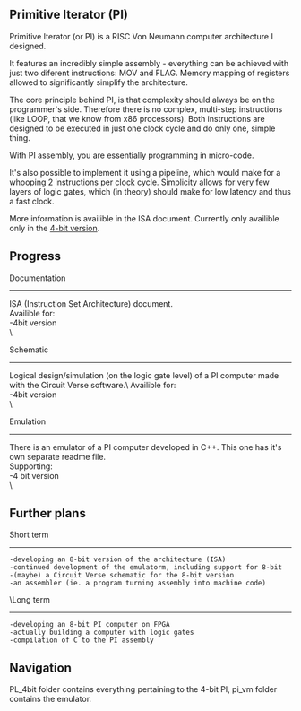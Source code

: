 ## Primitive Iterator (PI)

Primitive Iterator (or PI) is a RISC Von Neumann computer architecture I designed.

It features an incredibly simple assembly - everything can be achieved with just two diferent instructions: MOV and FLAG.
Memory mapping of registers allowed to significantly simplify the architecture.

The core principle behind PI, is that complexity should always be on the programmer's side. Therefore there is no complex, multi-step instructions (like LOOP, that we know from x86 processors).
Both instructions are designed to be executed in just one clock cycle and do only one, simple thing.

With PI assembly, you are essentially programming in micro-code.

It's also possible to implement it using a pipeline, which would make for a whooping 2 instructions per clock cycle. 
Simplicity allows for very few layers of logic gates, which (in theory) should make for low latency and thus a fast clock.

More information is availible in the ISA document. Currently only availible only in the [4-bit version](PI_4bit/InstructionSetArchitecture_FullEdition.pdf).


## Progress

Documentation
_______________________________________________________________________
ISA (Instruction Set Architecture) document.\
Availible for:\
    -4bit version\
\


Schematic
_______________________________________________________________________
Logical design/simulation (on the logic gate level) of a PI computer made with the Circuit Verse software.\ 
Availible for:\
    -4bit version\
\



Emulation
_______________________________________________________________________
There is an emulator of a PI computer developed in C++. This one has it's own separate readme file.\
Supporting:\
    -4 bit version\
    \
    

## Further plans

Short term
_______________________________________________________________________
    -developing an 8-bit version of the architecture (ISA)
    -continued development of the emulatorm, including support for 8-bit
    -(maybe) a Circuit Verse schematic for the 8-bit version
    -an assembler (ie. a program turning assembly into machine code)

    
\Long term
_______________________________________________________________________
    -developing an 8-bit PI computer on FPGA
    -actually building a computer with logic gates
    -compilation of C to the PI assembly

    
## Navigation

PL_4bit folder contains everything pertaining to the 4-bit PI, pi_vm folder contains the emulator.



